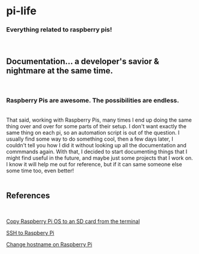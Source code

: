 # pi-life
### Everything related to raspberry pis!

<br>

## Documentation... a developer's savior & nightmare at the same time.
<br>

### Raspberry Pis are awesome. The possibilities are endless. 

<br>
That said, working with Raspberry Pis, many times I end up doing the same thing over and over for some parts of their setup. I don't want exactly the same thing on each pi, so an automation script is out of the question. I usually find some way to do something cool, then a few days later, I couldn't tell you how I did it without looking up all the documentation and commmands again. With that, I decided to start documenting things that I might find useful in the future, and maybe just some projects that I work on. I know it will help me out for reference, but if it can same someone else some time too, even better!


<br>
<br>

## References
<br>

[Copy Raspberry Pi OS to an SD card from the terminal](./copy-os-to-sd-card)

[SSH to Raspbery Pi](./ssh-to-pi)

[Change hostname on Raspberry Pi](./change-hostname)
